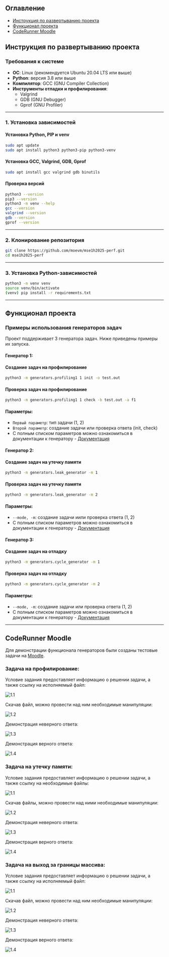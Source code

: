 ## Оглавление  
- [Инструкция по развертыванию проекта](#Инструкция-по-развертыванию-проекта)  
- [Функционал проекта](#Функционал-проекта)  
- [CodeRunner Moodle](#coderunner-moodle)  

## Инструкция по развертыванию проекта

### Требования к системе
- **ОС**: Linux (рекомендуется Ubuntu 20.04 LTS или выше)
- **Python**: версия 3.8 или выше
- **Компилятор**: GCC (GNU Compiler Collection)
- **Инструменты отладки и профилирования**:
  - Valgrind
  - GDB (GNU Debugger)
  - Gprof (GNU Profiler)

---

### 1. Установка зависимостей
#### Установка Python, PIP и venv
```bash
sudo apt update
sudo apt install python3 python3-pip python3-venv
```

#### Установка GCC, Valgrind, GDB, Gprof
```bash
sudo apt install gcc valgrind gdb binutils
```

#### Проверка версий
```bash
python3 --version
pip3 --version     
python3 -m venv --help 
gcc --version
valgrind --version
gdb --version
gprof --version
```

---

### 2. Клонирование репозитория
```bash
git clone https://github.com/moevm/mse1h2025-perf.git
cd mse1h2025-perf
```

---

### 3. Установка Python-зависимостей
```bash
python3 -m venv venv  
source venv/bin/activate  
(venv) pip install -r requirements.txt
```

---

## Функционал проекта
### Примеры использования генераторов задач
Проект поддерживает 3 генератора задач. Ниже приведены примеры их запуска.

#### Генератор 1:
#### Создание задач на профилирование
```bash
python3 -m generators.profiling1 1 init -o test.out
```
#### Проверка задач на профилирование
```bash
python3 -m generators.profiling1 1 check -b test.out -a f1
```
#### Параметры:
- `Первый параметр`: тип задачи (1, 2)
- `Второй параметр`: создание задачи или проверка ответа (init, check)
- С полным списком параметров можно ознакомиться в документации к генератору - [Документация](https://github.com/moevm/mse1h2025-perf/blob/main/generators/profiling1/README.md)

#### Генератор 2:
#### Создание задач на утечку памяти
```bash
python3 -m generators.leak_generator -m 1
```
#### Проверка задач на утечку памяти
```bash
python3 -m generators.leak_generator -m 2
```
#### Параметры:
- `--mode, -m`: создание задачи иили проверка ответа (1, 2)
- С полным списком параметров можно ознакомиться в документации к генератору - [Документация](https://github.com/moevm/mse1h2025-perf/blob/main/generators/leak_generator/README.md)

#### Генератор 3:
#### Создание задач на отладку
```bash
python3 -m generators.cycle_generator -m 1
```
#### Проверка задач на отладку
```bash
python3 -m generators.cycle_generator -m 2
```
#### Параметры:
- `--mode, -m`: создание задачи или проверка ответа (1, 2)
- С полным списком параметров можно ознакомиться в документации к генератору - [Документация](https://github.com/moevm/mse1h2025-perf/blob/main/generators/cycle_generator/README.md)
---


## CodeRunner Moodle
Для демонстрации функционала генераторов были созданы тестовые задачи на [Moodle](https://e.moevm.info/mod/quiz/view.php?id=3120).

### Задача на профилирование:
Условие задания предоставляет информацию о решении задачи, а также ссылку на исполняемый файл:

![1.1](images/1.1.png)

Скачав файл, можно провести над ним необходимые манипуляции:

![1.2](images/1.2.png)

Демонстрация неверного ответа:

![1.3](images/1.3.png)

Демонстрация верного ответа:

![1.4](images/1.4.png)

### Задача на утечку памяти:
Условие задания предоставляет информацию о решении задачи, а также ссылку на необходимые файлы:

![1.1](images/2.1.png)

Скачав файлы, можно провести над ними необходимые манипуляции:

![1.2](images/2.2.png)

Демонстрация неверного ответа:

![1.3](images/2.3.png)

Демонстрация верного ответа:

![1.4](images/2.4.png)

### Задача на выход за границы массива:
Условие задания предоставляет информацию о решении задачи, а также ссылку на исполняемый файл:

![1.1](images/3.1.png)

Скачав файл, можно провести над ним необходимые манипуляции:

![1.2](images/3.2.png)

Демонстрация неверного ответа:

![1.3](images/3.3.png)

Демонстрация верного ответа:

![1.4](images/3.4.png)



